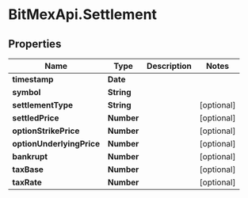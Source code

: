 # BitMexApi.Settlement

## Properties
Name | Type | Description | Notes
------------ | ------------- | ------------- | -------------
**timestamp** | **Date** |  | 
**symbol** | **String** |  | 
**settlementType** | **String** |  | [optional] 
**settledPrice** | **Number** |  | [optional] 
**optionStrikePrice** | **Number** |  | [optional] 
**optionUnderlyingPrice** | **Number** |  | [optional] 
**bankrupt** | **Number** |  | [optional] 
**taxBase** | **Number** |  | [optional] 
**taxRate** | **Number** |  | [optional] 


